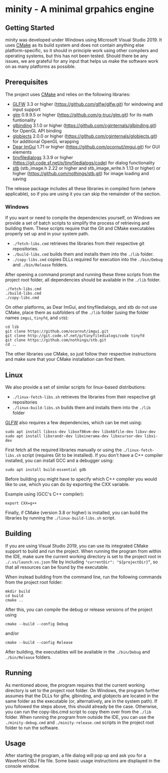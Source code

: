 # minity - A minimal grpahics engine


## Getting Started

minity was developed under Windows using Microsoft Visual Studio 2019. It uses [CMake](https://cmake.org/) as its build system and does not contain anything else platform-specific, so it should in principle work using other compilers and operating systems, but this has not been tested. Should there be any issues, we are grateful for any input that helps us make the software work on as many platforms as possible.

## Prerequisites

The project uses [CMake](https://cmake.org/) and relies on the following libraries: 

- [GLFW](https://www.glfw.org/) 3.3 or higher (https://github.com/glfw/glfw.git) for windowing and input support
- [glm](https://glm.g-truc.net/) 0.9.9.5 or higher (https://github.com/g-truc/glm.git) for its math funtionality
- [glbinding](https://github.com/cginternals/glbinding) 3.1.0 or higher (https://github.com/cginternals/glbinding.git) for OpenGL API binding
- [globjects](https://github.com/cginternals/globjects) 2.0.0 or higher (https://github.com/cginternals/globjects.git) for additional OpenGL wrapping
- [Dear ImGui](https://github.com/ocornut/imgui) 1.71 or higher (https://github.com/ocornut/imgui.git) for GUI elements
- [tinyfiledialogs](https://sourceforge.net/projects/tinyfiledialogs/) 3.3.9 or higher (https://git.code.sf.net/p/tinyfiledialogs/code) for dialog functionality
- [stb](https://github.com/nothings/stb/) (stb_image.h 2.22 or higher and stb_image_write.h 1.13 or higher) or higher (https://github.com/nothings/stb.git) for image loading and saving

The release package includes all these libraries in compiled form (where applicable), so if you are using it you can skip the remainder of the section.

### Windows
If you want or need to compile the dependencies yourself, on Windows we provide a set of batch scripts to simplify the process of retrieving and building them. These scripts require that the Git and CMake executables properly set up and in your system path.

- ```./fetch-libs.cmd``` retrieves the libraries from their respective git repositories.  
- ```./build-libs.cmd``` builds them and installs them into the ```./lib``` folder.  
- ```./copy-libs.cmd``` copies DLLs required for execution into the ```./bin/Debug``` and ```./bin/Release``` folders. 

After opening a command prompt and running these three scripts from the project root folder, all dependencies should be available in the ```./lib``` folder.

```
./fetch-libs.cmd
./build-libs.cmd
./copy-libs.cmd
```

On other platforms, as Dear ImGui, and tinyfiledialogs, and stb do not use CMake, place them as subfolders of the ```./lib``` folder (using the folder names ```imgui```, ```tinyfd```, and ```stb```):

```
cd lib
git clone https://github.com/ocornut/imgui.git  
git clone http://git.code.sf.net/p/tinyfiledialogs/code tinyfd
git clone https://github.com/nothings/stb.git
cd ..
```

The other libraries use CMake, so just follow their respective instructions and make sure that your CMake installation can find them.

## Linux
We also provide a set of similar scripts for linux-based distributions:
 - `./linux-fetch-libs.sh` retrieves the libraries from their respective git repositories
 - `./linux-build-libs.sh` builds them and installs them into the `./lib` folder 

[GLFW](https://www.glfw.org/) also requires a few dependencies, which can be met using:
```
sudo apt install libxss-dev libxxf86vm-dev libxkbfile-dev libxv-dev
sudo apt install libxrandr-dev libxinerama-dev libxcursor-dev libxi-dev
```

First fetch all the required libraries manually or using the `./linux-fetch-libs.sh` script (requires Git to be installed). If you don't have a C++ compiler installed, you can install GCC and a debugger using:
```
sudo apt install build-essential gdb
```
Before building you might have to specify which C++ compiler you would like to use, which you can do by exporting the CXX variable. 

Example using (GCC's C++ compiler):
```
export CXX=g++
```

Finally, if CMake (version 3.8 or higher) is installed, you can build the libraries by running the `./linux-build-libs.sh` script.

## Building

If you are using Visual Studio 2019, you can use its integrated CMake support to build and run the project. When running the program from within the IDE, make sure the current working directory is set to the project root in ```./.vs/launch.vs.json``` file by including ```"currentDir": "${projectDir}“```, so that all resources can be found by the executable.

When instead building from the command line, run the following commands from the project root folder:

```
mkdir build
cd build
cmake ..
```

After this, you can compile the debug or release versions of the project using 

```
cmake --build --config Debug
```

and/or

```
cmake --build --config Release
```

After building, the executables will be available in the ```./bin/Debug``` and ```./bin/Release``` folders.

## Running

As mentioned above, the program requires that the current working directory is set to the project root folder. On Windows, the program further assumes that the DLLs for glfw, glbinding, and globjects are located in the same folder as the executable (or, alternatively, are in the system path). If you followed the steps above, this should already be the case. Otherwise, you can run the copy-libs.cmd script to copy them over from the ```./lib``` folder. When running the program from outside the IDE, you can use the ```./minity-debug.cmd``` and ```./minity-release.cmd``` scripts in the project root folder to run the software.

## Usage

After starting the program, a file dialog will pop up and ask you for a Wavefront OBJ File file. Some basic usage instructions are displayed in the console window.

